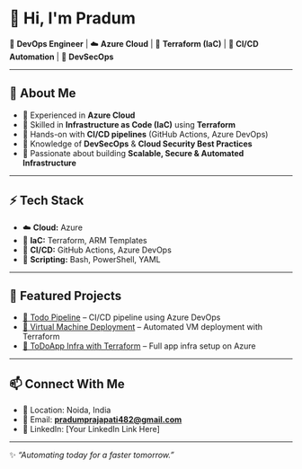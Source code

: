 # 👋 Hi, I'm Pradum  

🚀 **DevOps Engineer** | ☁️ **Azure Cloud** | 🔧 **Terraform (IaC)** | 🔄 **CI/CD Automation** | 🔐 **DevSecOps**  

---

## 💼 About Me  
- 🔹 Experienced in **Azure Cloud**  
- 🔹 Skilled in **Infrastructure as Code (IaC)** using **Terraform**  
- 🔹 Hands-on with **CI/CD pipelines** (GitHub Actions, Azure DevOps)  
- 🔹 Knowledge of **DevSecOps** & **Cloud Security Best Practices**  
- 🔹 Passionate about building **Scalable, Secure & Automated Infrastructure**  

---

## ⚡ Tech Stack  
- ☁️ **Cloud:** Azure 
- 🔧 **IaC:** Terraform, ARM Templates  
- 🔄 **CI/CD:** GitHub Actions, Azure DevOps 
- 📜 **Scripting:** Bash, PowerShell, YAML  

---

## 📂 Featured Projects  
- [🔹 Todo Pipeline](https://github.com/Pradum9754/Todo-Pipeline) – CI/CD pipeline using Azure DevOps  
- [🔹 Virtual Machine Deployment](https://github.com/Pradum9754/Virtul-Machine-Deployment) – Automated VM deployment with Terraform  
- [🔹 ToDoApp Infra with Terraform](https://github.com/Pradum9754/ToDoApp_Infra_Terraform) – Full app infra setup on Azure  

---

## 📫 Connect With Me  
- 📍 Location: Noida, India  
- 📧 Email: **pradumprajapati482@gmail.com**  
- 💼 LinkedIn: [Your LinkedIn Link Here]  

---

✨ *“Automating today for a faster tomorrow.”*  
